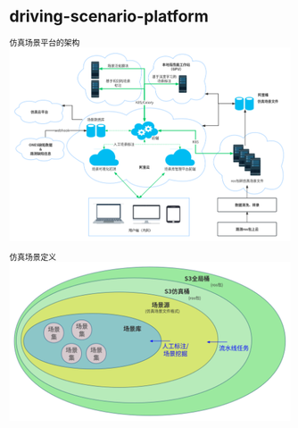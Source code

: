 # driving-scenario-platform
仿真场景平台的架构
![alt text](https://github.com/XH-Yang-archive/driving-scenario-platform/blob/main/platform-architecture-1.png?raw=true)

仿真场景定义
![alt text](https://github.com/XH-Yang-archive/driving-scenario-platform/blob/main/platform-architecture-2.png?raw=true)
